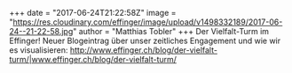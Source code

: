 +++
date = "2017-06-24T21:22:58Z"
image = "https://res.cloudinary.com/effinger/image/upload/v1498332189/2017-06-24--21-22-58.jpg"
author = "Matthias Tobler"
+++
Der Vielfalt-Turm im Effinger! Neuer Blogeintrag über unser zeitliches Engagement und wie wir es visualisieren: <http://www.effinger.ch/blog/der-vielfalt-turm/|www.effinger.ch/blog/der-vielfalt-turm/>